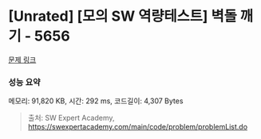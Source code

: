# [Unrated] [모의 SW 역량테스트] 벽돌 깨기 - 5656 

[문제 링크](https://swexpertacademy.com/main/code/problem/problemDetail.do?contestProbId=AWXRQm6qfL0DFAUo) 

### 성능 요약

메모리: 91,820 KB, 시간: 292 ms, 코드길이: 4,307 Bytes



> 출처: SW Expert Academy, https://swexpertacademy.com/main/code/problem/problemList.do